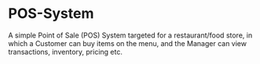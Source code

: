 # POS-System
A simple Point of Sale (POS) System targeted for a restaurant/food store, in which a Customer can buy items on the menu, and the Manager can view transactions, inventory, pricing etc.
